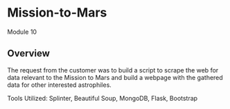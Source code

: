 # Mission-to-Mars
Module 10 

## Overview
The request from the customer was to build a script to scrape the web for data relevant to the Mission to Mars and build a webpage with the gathered data for other interested astrophiles.

Tools Utilized: Splinter, Beautiful Soup, MongoDB, Flask, Bootstrap
